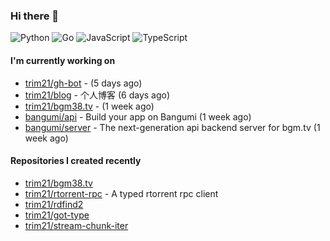 ### Hi there 👋

![Python](https://img.shields.io/badge/python-3670A0?style=for-the-badge&logo=python&logoColor=ffdd54)
![Go](https://img.shields.io/badge/go-%2300ADD8.svg?style=for-the-badge&logo=go&logoColor=white)
![JavaScript](https://img.shields.io/badge/javascript-%23323330.svg?style=for-the-badge&logo=javascript&logoColor=%23F7DF1E)
![TypeScript](https://img.shields.io/badge/typescript-%23007ACC.svg?style=for-the-badge&logo=typescript&logoColor=white)

#### I'm currently working on

- [trim21/gh-bot](https://github.com/trim21/gh-bot) -  (5 days ago)
- [trim21/blog](https://github.com/trim21/blog) - 个人博客 (6 days ago)
- [trim21/bgm38.tv](https://github.com/trim21/bgm38.tv) -  (1 week ago)
- [bangumi/api](https://github.com/bangumi/api) - Build your app on Bangumi (1 week ago)
- [bangumi/server](https://github.com/bangumi/server) - The next-generation api backend server for bgm.tv (1 week ago)

#### Repositories I created recently

- [trim21/bgm38.tv](https://github.com/trim21/bgm38.tv)
- [trim21/rtorrent-rpc](https://github.com/trim21/rtorrent-rpc) - A typed rtorrent rpc client
- [trim21/rdfind2](https://github.com/trim21/rdfind2)
- [trim21/got-type](https://github.com/trim21/got-type)
- [trim21/stream-chunk-iter](https://github.com/trim21/stream-chunk-iter)
